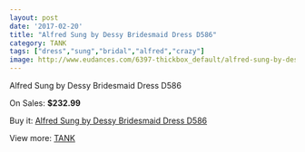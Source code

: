 ```yaml
---
layout: post
date: '2017-02-20'
title: "Alfred Sung by Dessy Bridesmaid Dress D586"
category: TANK
tags: ["dress","sung","bridal","alfred","crazy"]
image: http://www.eudances.com/6397-thickbox_default/alfred-sung-by-dessy-bridesmaid-dress-d586.jpg
---
```

Alfred Sung by Dessy Bridesmaid Dress D586

On Sales: **$232.99**
<a href="https://www.eudances.com/en/tank/2324-alfred-sung-by-dessy-bridesmaid-dress-d586.html"><amp-img layout="responsive" width="600" height="600" src="//www.eudances.com/6397-thickbox_default/alfred-sung-by-dessy-bridesmaid-dress-d586.jpg" alt="Alfred Sung by Dessy Bridesmaid Dress D586 0" /></a>
<a href="https://www.eudances.com/en/tank/2324-alfred-sung-by-dessy-bridesmaid-dress-d586.html"><amp-img layout="responsive" width="600" height="600" src="//www.eudances.com/6398-thickbox_default/alfred-sung-by-dessy-bridesmaid-dress-d586.jpg" alt="Alfred Sung by Dessy Bridesmaid Dress D586 1" /></a>

Buy it: [Alfred Sung by Dessy Bridesmaid Dress D586](https://www.eudances.com/en/tank/2324-alfred-sung-by-dessy-bridesmaid-dress-d586.html "Alfred Sung by Dessy Bridesmaid Dress D586")

View more: [TANK](https://www.eudances.com/en/28-tank "TANK")